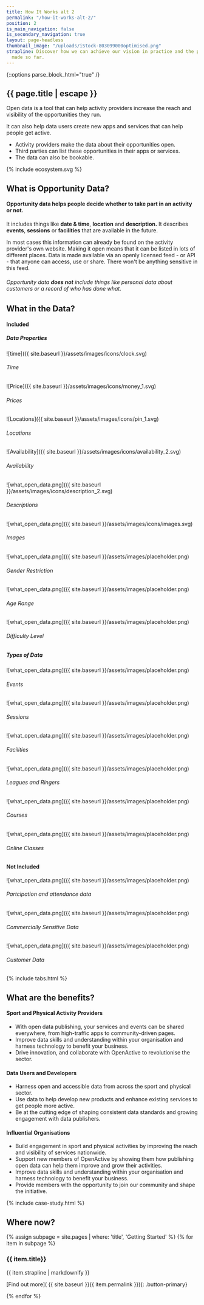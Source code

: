 ```yaml
---
title: How It Works alt 2
permalink: "/how-it-works-alt-2/"
position: 2
is_main_navigation: false
is_secondary_navigation: true
layout: page-headless
thumbnail_image: "/uploads/iStock-803099000optimised.png"
strapline: Discover how we can achieve our vision in practice and the progress we’ve
  made so far.
---
```


{::options parse_block_html="true" /}


<!--  ---------------->
<!-- HERO BLOCK -->
<!--  ---------------->
<article class="hero--simple">
<div class="two">

# {{ page.title | escape }}

Open data is a tool that can help activity providers increase the reach and visibility of the opportunities they run.

It can also help data users create new apps and services that can help people get active.

</div>
<div class="two">


* Activity providers make the data about their opportunities open.
* Third parties can list these opportunities in their apps or services.
* The data can also be bookable.

</div>
</article>
<article>
<div class="one">



{% include ecosystem.svg %}

</div>
</article>

<!--  ---------------->
<!-- WHAT IS OPPORTUNITY DATA -->
<!--  ---------------->
<article class="title-row invert">
<h2 class="sub-heading-two">What is Opportunity Data?</h2>
<div class="one">

#### Opportunity data helps people decide whether to take part in an activity or not.
It includes things like **date & time**, **location** and **description.** It describes **events**, **sessions** or **facilities** that are available in the future.

In most cases this information can already be found on the activity provider's own website. Making it open means that it can be listed in lots of different places. Data is made available via an openly licensed feed - or API - that anyone can access, use or share. There won't be anything sensitive in this feed.

###### Opportunity data **does not** include things like personal data about customers or a record of who has done what.

</div>
</article>


<article class="title-row what-data">
<h2 class="sub-heading-two">What in the Data?</h2>
<div class="one">

#### Included


</div>

<div class="wrapper included">


<div class="properties">

##### Data Properties

<div class="properties-inner">
<div>

![time]({{ site.baseurl }}/assets/images/icons/clock.svg)
###### Time

</div>
<div>

![Price]({{ site.baseurl }}/assets/images/icons/money_1.svg)
###### Prices

</div>
<div>

![Locations]({{ site.baseurl }}/assets/images/icons/pin_1.svg)
###### Locations

</div>
<div>

![Availability]({{ site.baseurl }}/assets/images/icons/availability_2.svg)
###### Availability

</div>
<div>

![what_open_data.png]({{ site.baseurl }}/assets/images/icons/description_2.svg)
###### Descriptions

</div>
<div>

![what_open_data.png]({{ site.baseurl }}/assets/images/icons/images.svg)
###### Images

</div>
<div>

![what_open_data.png]({{ site.baseurl }}/assets/images/placeholder.png)
###### Gender Restriction

</div>
<div>

![what_open_data.png]({{ site.baseurl }}/assets/images/placeholder.png)
###### Age Range

</div>
<div>

![what_open_data.png]({{ site.baseurl }}/assets/images/placeholder.png)
###### Difficulty Level

</div>
</div>



</div>

<div class="types">

##### Types of Data

<div class="types-inner">
<div>

![what_open_data.png]({{ site.baseurl }}/assets/images/placeholder.png)
###### Events

</div>
<div>

![what_open_data.png]({{ site.baseurl }}/assets/images/placeholder.png)
###### Sessions

</div>
<div>

![what_open_data.png]({{ site.baseurl }}/assets/images/placeholder.png)
###### Facilities

</div>
<div>

![what_open_data.png]({{ site.baseurl }}/assets/images/placeholder.png)
###### Leagues and Ringers

</div>
<div>

![what_open_data.png]({{ site.baseurl }}/assets/images/placeholder.png)
###### Courses

</div>
<div>

![what_open_data.png]({{ site.baseurl }}/assets/images/placeholder.png)
###### Online Classes

</div>
</div>


</div>

</div>


<div class="wrapper not-included">

#### Not Included

<div class=" not-included-inner">
<div>

![what_open_data.png]({{ site.baseurl }}/assets/images/placeholder.png)
###### Partcipation and attendance data

</div>
<div>

![what_open_data.png]({{ site.baseurl }}/assets/images/placeholder.png)
###### Commercially Sensitive Data

</div>
<div>

![what_open_data.png]({{ site.baseurl }}/assets/images/placeholder.png)
###### Customer Data

</div>

</div>
</div>
</article>



<!--  ---------------->
<!-- TABS -->
<!--  ---------------->
{% include tabs.html %}

<!--  ---------------->
<!-- WHAT ARE THE BENEFITS -->
<!--  ---------------->
<article class="title-row">
<h2 class="sub-heading-two">What are the benefits?</h2>
<div class="one subgrid">
<div class="three ">


#### Sport and Physical Activity Providers

* With open data publishing, your services and events can be shared everywhere, from high-traffic apps to community-driven pages.
* Improve data skills and understanding within your organisation and harness technology to benefit your business.
* Drive innovation, and collaborate with OpenActive to revolutionise the sector.

</div>
<div class="three">

#### Data Users and Developers

* Harness open and accessible data from across the sport and physical sector.
* Use data to help develop new products and enhance existing services to get people more active.
* Be at the cutting edge of shaping consistent data standards and growing engagement with data publishers.

</div>

<div class="three">

#### Influential Organisations

* Build engagement in sport and physical activities by improving the reach and visibility of services nationwide.
* Support new members of OpenActive by showing them how publishing open data can help them improve and grow their activities.
* Improve data skills and understanding within your organisation and harness technology to benefit your business.
* Provide members with the opportunity to join our community and shape the initiative.


</div>
</div>
</article>

<!--  ---------------->
<!-- CASE STUDIES BLOCK -->
<!--  ---------------->
<article class="title-row">
{% include case-study.html %}
</article>

<!--  ---------------->
<!-- GETTING STARTED TO ACTION -->
<!--  ---------------->
<article class="call_to_action--full-width">
<h2 class="sub-heading-two">Where now?</h2>
<div class="one">

{% assign subpage = site.pages | where: 'title', 'Getting Started' %}
{% for item in subpage %}
### {{ item.title}}
{{ item.strapline | markdownify }}

[Find out more]( {{ site.baseurl }}{{ item.permalink }}){: .button-primary}

</div>
<figure>
<div class="mask"></div>
<div class="image" style="background: url({{ site.baseurl }}{{ item.thumbnail_image }})center center / cover no-repeat;"></div>
</figure>
{% endfor %}
</article>
